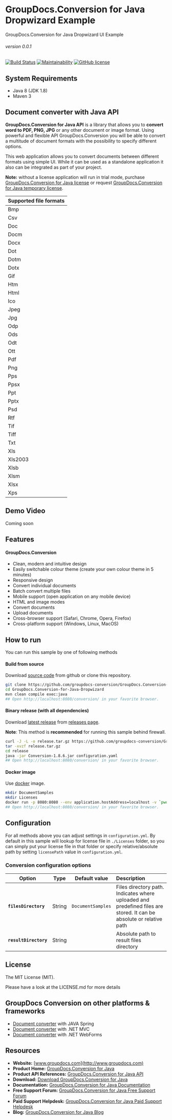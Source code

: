# GroupDocs.Conversion for Java Dropwizard Example
GroupDocs.Conversion for Java Dropwizard UI Example
###### version 0.0.1

[![Build Status](https://travis-ci.org/groupdocs-Conversion/GroupDocs.Conversion-for-Java-Dropwizard.svg?branch=master)](https://travis-ci.org/groupdocs-Conversion/GroupDocs.Conversion-for-Java-Dropwizard)
[![Maintainability](https://api.codeclimate.com/v1/badges/bd15712ebdd04405b1ea/maintainability)](https://codeclimate.com/github/groupdocs-Conversion/GroupDocs.Conversion-for-Java-Dropwizard/maintainability)
[![GitHub license](https://img.shields.io/github/license/groupdocs-Conversion/GroupDocs.Conversion-for-Java-Dropwizard.svg)](https://github.com/groupdocs-Conversion/GroupDocs.Conversion-for-Java-Dropwizard/blob/master/LICENSE)

## System Requirements
- Java 8 (JDK 1.8)
- Maven 3


## Document converter with Java API

**GroupDocs.Conversion for Java API** is a library that allows you to **convert word to PDF, PNG, JPG** or any other document or image format. Using powerful and flexible API GroupDocs.Conversion you will be able to convert a multitude of document formats with the possibility to specify different options.

This web application allows you to convert documents between different formats using simple UI. While it can be used as a standalone application it also can be integrated as part of your project.

**Note:** without a license application will run in trial mode, purchase [GroupDocs.Conversion for Java license](https://purchase.groupdocs.com/order-online-step-1-of-8.aspx) or request [GroupDocs.Conversion for Java temporary license](https://purchase.groupdocs.com/temporary-license).

| Supported file formats |
| ---------------------- |
| Bmp                    |
| Csv                    |
| Doc                    |
| Docm                   |
| Docx                   |
| Dot                    |
| Dotm                   |
| Dotx                   |
| Gif                    |
| Htm                    |
| Html                   |
| Ico                    |
| Jpeg                   |
| Jpg                    |
| Odp                    |
| Ods                    |
| Odt                    |
| Ott                    |
| Pdf                    |
| Png                    |
| Pps                    |
| Ppsx                   |
| Ppt                    |
| Pptx                   |
| Psd                    |
| Rtf                    |
| Tif                    |
| Tiff                   |
| Txt                    |
| Xls                    |
| Xls2003                |
| Xlsb                   |
| Xlsm                   |
| Xlsx                   |
| Xps                    |

## Demo Video
Coming soon


## Features
#### GroupDocs.Conversion
- Clean, modern and intuitive design
- Easily switchable colour theme (create your own colour theme in 5 minutes)
- Responsive design
- Convert individual documents
- Batch convert multiple files
- Mobile support (open application on any mobile device)
- HTML and image modes
- Convert documents
- Upload documents
- Cross-browser support (Safari, Chrome, Opera, Firefox)
- Cross-platform support (Windows, Linux, MacOS)

## How to run

You can run this sample by one of following methods

#### Build from source

Download [source code](https://github.com/groupdocs-conversion/GroupDocs.Conversion-for-Java-Dropwizard/archive/master.zip) from github or clone this repository.

```bash
git clone https://github.com/groupdocs-conversion/GroupDocs.Conversion-for-Java-Dropwizard
cd GroupDocs.Conversion-for-Java-Dropwizard
mvn clean compile exec:java
## Open http://localhost:8080/conversion/ in your favorite browser.
```

#### Binary release (with all dependencies)

Download [latest release](https://github.com/groupdocs-conversion/GroupDocs.Conversion-for-Java-Dropwizard/releases/latest) from [releases page](https://github.com/groupdocs-conversion/GroupDocs.Conversion-for-Java-Dropwizard/releases). 

**Note**: This method is **recommended** for running this sample behind firewall.

```bash
curl -J -L -o release.tar.gz https://github.com/groupdocs-conversion/GroupDocs.Conversion-for-Java-Dropwizard/releases/download/0.0.1/release.tar.gz
tar -xvzf release.tar.gz
cd release
java -jar Conversion-1.8.6.jar configuration.yaml
## Open http://localhost:8080/conversion/ in your favorite browser.
```

#### Docker image
Use [docker](https://hub.docker.com/u/groupdocs) image.

```bash
mkdir DocumentSamples
mkdir Licenses
docker run -p 8080:8080 --env application.hostAddress=localhost -v `pwd`/DocumentSamples:/home/groupdocs/app/DocumentSamples -v `pwd`/Licenses:/home/groupdocs/app/Licenses groupdocs/conversion
## Open http://localhost:8080/conversion/ in your favorite browser.
```

## Configuration
For all methods above you can adjust settings in `configuration.yml`. By default in this sample will lookup for license file in `./Licenses` folder, so you can simply put your license file in that folder or specify relative/absolute path by setting `licensePath` value in `configuration.yml`. 

### Conversion configuration options

| Option                             | Type    |   Default value   | Description                                                                                                                                  |
| ---------------------------------- | ------- |:-----------------:|:-------------------------------------------------------------------------------------------------------------------------------------------- |
| **`filesDirectory`**               | String  | `DocumentSamples` | Files directory path. Indicates where uploaded and predefined files are stored. It can be absolute or relative path                          |
| **`resultDirectory`**              | String  |                   | Absolute path to result files directory                                                                                                      |


## License
The MIT License (MIT). 

Please have a look at the LICENSE.md for more details

## GroupDocs Conversion on other platforms & frameworks

- [Document converter](https://github.com/groupdocs-conversion/GroupDocs.Conversion-for-Java-Spring) with JAVA Spring 
- [Document converter](https://github.com/groupdocs-conversion/GroupDocs.Conversion-for-.NET-MVC) with .NET MVC 
- [Document converter](https://github.com/groupdocs-conversion/GroupDocs.Conversion-for-.NET-WebForms) with .NET WebForms 

## Resources
- **Website:** [www.groupdocs.com](http://www.groupdocs.com)
- **Product Home:** [GroupDocs.Conversion for Java](https://products.groupdocs.com/conversion/java)
- **Product API References:** [GroupDocs.Conversion for Java API](https://apireference.groupdocs.com)
- **Download:** [Download GroupDocs.Conversion for Java](http://downloads.groupdocs.com/conversion/java)
- **Documentation:** [GroupDocs.Conversion for Java Documentation](https://docs.groupdocs.com/dashboard.action)
- **Free Support Forum:** [GroupDocs.Conversion for Java Free Support Forum](https://forum.groupdocs.com/c/conversion)
- **Paid Support Helpdesk:** [GroupDocs.Conversion for Java Paid Support Helpdesk](https://helpdesk.groupdocs.com)
- **Blog:** [GroupDocs.Conversion for Java Blog](https://blog.groupdocs.com/category/groupdocs-conversion-product-family)